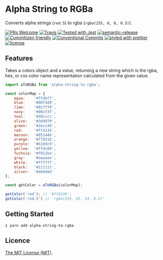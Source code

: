 # Alpha String to RGBa

Converts alpha strings (`red.5`) to rgba (`rgba(255, 0, 0, 0.5)`).

[![PRs Welcome](https://img.shields.io/badge/PRs-welcome-brightgreen.svg)](http://makeapullrequest.com)
[![Travis](https://img.shields.io/travis/VinSpee/alpha-string-to-rgba.svg)](https://travis-ci.org/VinSpee/alpha-string-to-rgba)
[![Tested with Jest](https://img.shields.io/badge/tested_with-jest-99424f.svg)](https://github.com/facebook/jest)
[![semantic-release](https://img.shields.io/badge/%20%20%F0%9F%93%A6%F0%9F%9A%80-semantic--release-e10079.svg)](https://github.com/semantic-release/semantic-release)
[![Commitizen friendly](https://img.shields.io/badge/commitizen-friendly-brightgreen.svg)](http://commitizen.github.io/cz-cli/)
[![Conventional Commits](https://img.shields.io/badge/Conventional%20Commits-1.0.0-yellow.svg)](https://conventionalcommits.org)
[![styled with prettier](https://img.shields.io/badge/styled_with-prettier-ff69b4.svg)](https://github.com/prettier/prettier)
[![license](https://img.shields.io/github/license/VinSpee/alpha-string-to-rgba.svg)](https://github.com/VinSpee/alpha-string-to-rgba/blob/master/LICENSE)

## Features

Takes a colors object and a value, returning a new string which is the rgba,
hex, or css color name representation calculated from the given value.

```js
import aToRGBa from 'alpha-string-to-rgba';

const colorMap = {
	aqua:    '#7fdbff',
	blue:    '#0074d9',
	lime:    '#01ff70',
	navy:    '#001f3f',
	teal:    '#39cccc',
	olive:   '#3d9970',
	green:   '#2ecc40',
	red:     '#ff4136',
	maroon:  '#85144b',
	orange:  '#ff851b',
	purple:  '#b10dc9',
	yellow:  '#ffdc00',
	fuchsia: '#f012be',
	gray:    '#aaaaaa',
	white:   '#ffffff',
	black:   '#111111',
	silver:  '#dddddd'
};

const getColor = aToRGBa(colorMap);

getColor('red'); // '#ff4136';
getColor('red.5') // 'rgba(255, 65, 54, 0.5)'
```

## Getting Started

```shell
❯ yarn add alpha-string-to-rgba
```

## Licence

[The MIT License (MIT)](https://github.com/Landish/module-boilerplate/blob/master/LICENSE).
